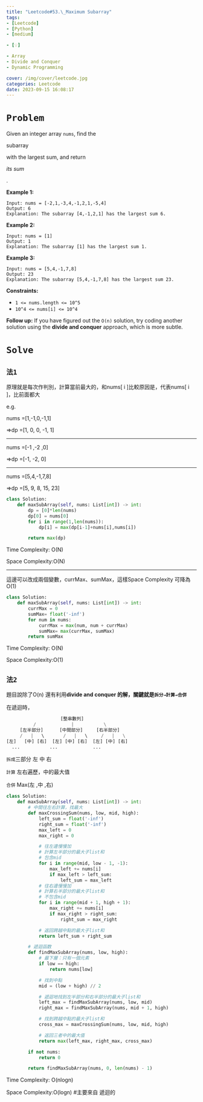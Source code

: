 ```yaml
---
title: "Leetcode#53.\_Maximum Subarray"
tags:
- [Leetcode]
- [Python]
- [medium]

- [💡]

- Array
- Divide and Conquer
- Dynamic Programming

cover: /img/cover/leetcode.jpg
categories: Leetcode
date: 2023-09-15 16:08:17
---
```


# `Problem`

Given an integer array `nums`, find the

subarray

with the largest sum, and return

*its sum*

.

**Example 1:**

```
Input: nums = [-2,1,-3,4,-1,2,1,-5,4]
Output: 6
Explanation: The subarray [4,-1,2,1] has the largest sum 6.

```

**Example 2:**

```
Input: nums = [1]
Output: 1
Explanation: The subarray [1] has the largest sum 1.

```

**Example 3:**

```
Input: nums = [5,4,-1,7,8]
Output: 23
Explanation: The subarray [5,4,-1,7,8] has the largest sum 23.

```

**Constraints:**

- `1 <= nums.length <= 10^5`
- `10^4 <= nums[i] <= 10^4`

**Follow up:** If you have figured out the `O(n)` solution, try coding another solution using the **divide and conquer** approach, which is more subtle.

# `Solve`

## `法1`

原理就是每次作判別，計算當前最大的，和nums[ i ]比較原因是，代表nums[ i ]，比前面都大

e.g.

nums =[1,-1,0,-1,1]

⇒dp =[1, 0, 0, -1, 1]

---

nums =[-1 ,-2 ,0]

⇒dp =[-1, -2, 0]

---

nums =[5,4,-1,7,8]

⇒dp =[5, 9, 8, 15, 23]

```python
class Solution:
    def maxSubArray(self, nums: List[int]) -> int:
        dp = [0]*len(nums)
        dp[0] = nums[0]
        for i in range(1,len(nums)):
            dp[i] = max(dp[i-1]+nums[i],nums[i])

        return max(dp)
```

Time Complexity: O(N)

Space Complexity:O(N)

---

這邊可以改成兩個變數，currMax、sumMax，這樣Space Complexity 可降為O(1)

```python
class Solution:
    def maxSubArray(self, nums: List[int]) -> int:
        currMax = 0
        sumMax= float('-inf')
        for num in nums:
            currMax = max(num, num + currMax)
            sumMax= max(currMax, sumMax)
        return sumMax
```

Time Complexity: O(N)

Space Complexity:O(1)

## `法2`

題目說除了O(n) 還有利用**divide and conquer 的解，關鍵就是`拆分→計算→合併`**

在遞迴時，

```python
                    [整串數列]
          /             |           \
     [左半部分]      [中間部分]     [右半部分]
     /   |   \       /   |   \     /   |   \
[左]   [中] [右]  [左] [中] [右]  [左] [中] [右]
  ...           ...             ...
```

`拆成`三部分 左 中 右

`計算` 左右遍歷，中的最大值

`合併` Max(左 ,中 ,右)

```python
class Solution:
    def maxSubArray(self, nums: List[int]) -> int:
        # 中間往左右計算，找最大
        def maxCrossingSum(nums, low, mid, high):
            left_sum = float('-inf')
            right_sum = float('-inf')
            max_left = 0
            max_right = 0

            # 往左邊慢慢加
            # 計算左半部分的最大子list和
            # 包含mid
            for i in range(mid, low - 1, -1):
                max_left += nums[i]
                if max_left > left_sum:
                    left_sum = max_left
            # 往右邊慢慢加
            # 計算右半部分的最大子list和
            # 不包含mid
            for i in range(mid + 1, high + 1):
                max_right += nums[i]
                if max_right > right_sum:
                    right_sum = max_right

            # 返回跨越中點的最大子list和
            return left_sum + right_sum

        # 遞迴函数
        def findMaxSubArray(nums, low, high):
            # 最下層：只有一個元素
            if low == high:
                return nums[low]

            # 找到中點
            mid = (low + high) // 2

            # 遞迴地找到左半部分和右半部分的最大子list和
            left_max = findMaxSubArray(nums, low, mid)
            right_max = findMaxSubArray(nums, mid + 1, high)

            # 找到跨越中點的最大子list和
            cross_max = maxCrossingSum(nums, low, mid, high)

            # 返回三者中的最大值
            return max(left_max, right_max, cross_max)

        if not nums:
            return 0

        return findMaxSubArray(nums, 0, len(nums) - 1)
```

Time Complexity: O(nlogn)

Space Complexity:O(logn) #主要來自 遞迴的